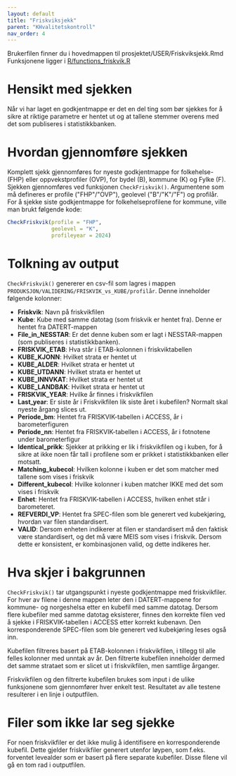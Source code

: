 ```yaml
---
layout: default
title: "Friskviksjekk" 
parent: "KHvalitetskontroll"
nav_order: 4
---
```


Brukerfilen finner du i hovedmappen til prosjektet/USER/Friskviksjekk.Rmd
Funksjonene ligger i [R/functions_friskvik.R](https://github.com/helseprofil/KHvalitetskontroll/blob/main/R/functions_friskvik.R)

# Hensikt med sjekken
Når vi har laget en godkjentmappe er det en del ting som bør sjekkes for å sikre at riktige parametre er hentet ut og at tallene stemmer overens med det som publiseres i statistikkbanken.

# Hvordan gjennomføre sjekken
Komplett sjekk gjennomføres for nyeste godkjentmappe for folkehelse- (FHP) eller oppvekstprofiler (OVP), for bydel (B), kommune (K) og Fylke (F). Sjekken gjennomføres ved funksjonen `CheckFriskvik()`. Argumentene som må defineres er profile ("FHP"/"OVP"), geolevel ("B"/"K"/"F") og profilår. For å sjekke siste godkjentmappe for folkehelseprofilene for kommune, ville man brukt følgende kode:

```R
CheckFriskvik(profile = "FHP",
              geolevel = "K",
              profileyear = 2024)
```

# Tolkning av output
`CheckFriskvik()` genererer en csv-fil som lagres i mappen `PRODUKSJON/VALIDERING/FRISKVIK_vs_KUBE/profilår`. Denne inneholder følgende kolonner:

- **Friskvik**: Navn på friskvikfilen
- **Kube**: Kube med samme datotag (som friskvik er hentet fra). Denne er hentet fra DATERT-mappen
- **File_in_NESSTAR**: Er det denne kuben som er lagt i NESSTAR-mappen (som publiseres i statistikkbanken). 
- **FRISKVIK_ETAB**: Hva står i ETAB-kolonnen i friskviktabellen
- **KUBE_KJONN**: Hvilket strata er hentet ut
- **KUBE_ALDER**: Hvilket strata er hentet ut
- **KUBE_UTDANN**: Hvilket strata er hentet ut
- **KUBE_INNVKAT**: Hvilket strata er hentet ut
- **KUBE_LANDBAK**: Hvilket strata er hentet ut
- **FRISKVIK_YEAR**: Hvilke år finnes i friskvikfilen
- **Last_year**: Er siste år i Friskvikfilen lik siste året i kubefilen? Normalt skal nyeste årgang slices ut. 
- **Periode_bm**: Hentet fra FRISKVIK-tabellen i ACCESS, år i barometerfiguren
- **Periode_nn**: Hentet fra FRISKVIK-tabellen i ACCESS, år i fotnotene under barometerfigur
- **Identical_prikk**:  Sjekker at prikking er lik i friskvikfilen og i kuben, for å sikre at ikke noen får tall i profilene som er prikket i statistikkbanken eller motsatt. 
- **Matching_kubecol**: Hvilken kolonne i kuben er det som matcher med tallene som vises i friskvik
- **Different_kubecol**: Hvilke kolonner i kuben matcher IKKE med det som vises i friskvik
- **Enhet**: Hentet fra FRISKVIK-tabellen i ACCESS, hvilken enhet står i barometeret.
- **REFVERDI_VP**: Hentet fra SPEC-filen som ble generert ved kubekjøring, hvordan var filen standardisert.
- **VALID**: Dersom enheten indikerer at filen er standardisert må den faktisk være standardisert, og det må være MEIS som vises i friskvik. Dersom dette er konsistent, er kombinasjonen valid, og dette indikeres her. 

# Hva skjer i bakgrunnen

`CheckFriskvik()` tar utgangspunkt i nyeste godkjentmappe med friskvikfiler. For hver av filene i denne mappen leter den i DATERT-mappene for kommune- og norgeshelsa etter en kubefil med samme datotag. Dersom flere kubefiler med samme datotag eksisterer, finnes den korrekte filen ved å sjekke i FRISKVIK-tabellen i ACCESS etter korrekt kubenavn. Den korresponderende SPEC-filen som ble generert ved kubekjøring leses også inn. 

Kubefilen filtreres basert på ETAB-kolonnen i friskvikfilen, i tillegg til alle felles kolonner med unntak av år. Den filtrerte kubefilen inneholder dermed det samme strataet som er slicet ut i friskvikfilen, men samtlige årganger. 

Friskvikfilen og den filtrerte kubefilen brukes som input i de ulike funksjonene som gjennomfører hver enkelt test. Resultatet av alle testene resulterer i en linje i outputfilen.


# Filer som ikke lar seg sjekke
For noen friskvikfiler er det ikke mulig å identifisere en korresponderende kubefil. Dette gjelder friskvikfiler generert utenfor løypen, som f.eks. forventet levealder som er basert på flere separate kubefiler. Disse filene vil gå en tom rad i outputfilen. 
